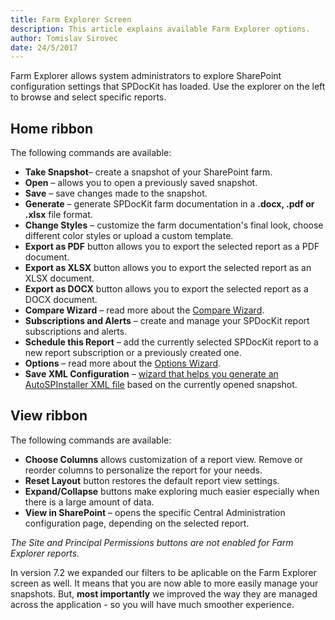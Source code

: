 ```yaml
---
title: Farm Explorer Screen
description: This article explains available Farm Explorer options. 
author: Tomislav Sirovec
date: 24/5/2017
---
```

Farm Explorer allows system administrators to explore SharePoint configuration settings that SPDocKit has loaded. Use the explorer on the left to browse and select specific reports.

## Home ribbon
The following commands are available:

* __Take Snapshot__– create a snapshot of your SharePoint farm.
* __Open__ – allows you to open a previously saved snapshot.
* __Save__ – save changes made to the snapshot.
* __Generate__ – generate SPDocKit farm documentation in a __.docx, .pdf or .xlsx__ file format.
* __Change Styles__ – customize the farm documentation's final look, choose different color styles or upload a custom template.
* __Export as PDF__ button allows you to export the selected report as a PDF document.
* __Export as XLSX__ button allows you to export the selected report as an XLSX document.
* __Export as DOCX__ button allows you to export the selected report as a DOCX document.
* __Compare Wizard__ – read more about the [Compare Wizard](#internal/get-to-know-spdockit/backstage-screen/compare-wizard/).
* __Subscriptions and Alerts__ – create and manage your SPDocKit report subscriptions and alerts.
* __Schedule this Report__ – add the currently selected SPDocKit report to a new report subscription or a previously created one.
* __Options__ – read more about the [Options Wizard](#internal/get-to-know-spdockit/backstage-screen/options-wizard/).
* __Save XML Configuration__ – [wizard that helps you generate an AutoSPInstaller XML file](#internal/how-to/sharepoint-farm-snapshots/generate-autospinstaller-xml-configuration-file/) based on the currently opened snapshot.

## View ribbon
The following commands are available:

* __Choose Columns__ allows customization of a report view. Remove or reorder columns to personalize the report for your needs.
* __Reset Layout__ button restores the default report view settings.
* __Expand/Collapse__ buttons make exploring much easier especially when there is a large amount of data.
* __View in SharePoint__ – opens the specific Central Administration configuration page, depending on the selected report.

_The Site and Principal Permissions buttons are not enabled for Farm Explorer reports._


In version 7.2 we expanded our filters to be aplicable on the Farm Explorer screen as well. It means that you are now able to more easily manage your snapshots. But, __most importantly__ we improved the way they are managed across the application - so you will have much smoother experience.